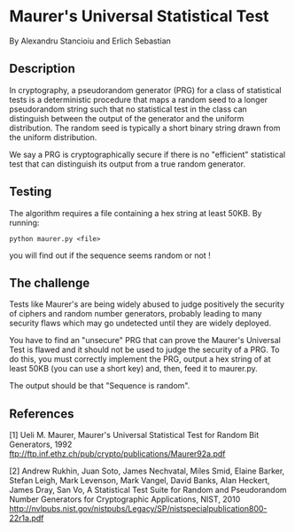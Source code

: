 # Maurer's Universal Statistical Test
By Alexandru Stancioiu and Erlich Sebastian

## Description

In cryptography, a pseudorandom generator (PRG) for a class of statistical tests is a deterministic procedure
that maps a random seed to a longer pseudorandom string such that no statistical test in the class can distinguish
between the output of the generator and the uniform distribution. The random seed is typically a short binary string
drawn from the uniform distribution.

We say a PRG is cryptographically secure if there is no "efficient" statistical test that can distinguish its output
from a true random generator.

## Testing

The algorithm requires a file containing a hex string at least 50KB.
By running:

```
python maurer.py <file>
```

you will find out if the sequence seems random or not !

## The challenge

Tests like Maurer's are being widely abused to judge positively the security of ciphers and
random number generators, probably leading to many security flaws which may go undetected until they are
widely deployed.

You have to find an "unsecure" PRG that can prove the Maurer's Universal Test is flawed and it should not be
used to judge the security of a PRG.
To do this, you must correctly implement the PRG, output a hex string of at least 50KB (you can use a short key) and,
then, feed it to maurer.py.

The output should be that "Sequence is random".

## References

[1] Ueli M. Maurer, Maurer's Universal Statistical Test for Random Bit Generators, 1992
ftp://ftp.inf.ethz.ch/pub/crypto/publications/Maurer92a.pdf

[2] Andrew Rukhin, Juan Soto, James Nechvatal, Miles Smid, Elaine Barker, Stefan Leigh, Mark Levenson,
Mark Vangel, David Banks, Alan Heckert, James Dray, San Vo, A Statistical Test Suite for Random and
Pseudorandom Number Generators for Cryptographic Applications, NIST, 2010
http://nvlpubs.nist.gov/nistpubs/Legacy/SP/nistspecialpublication800-22r1a.pdf
